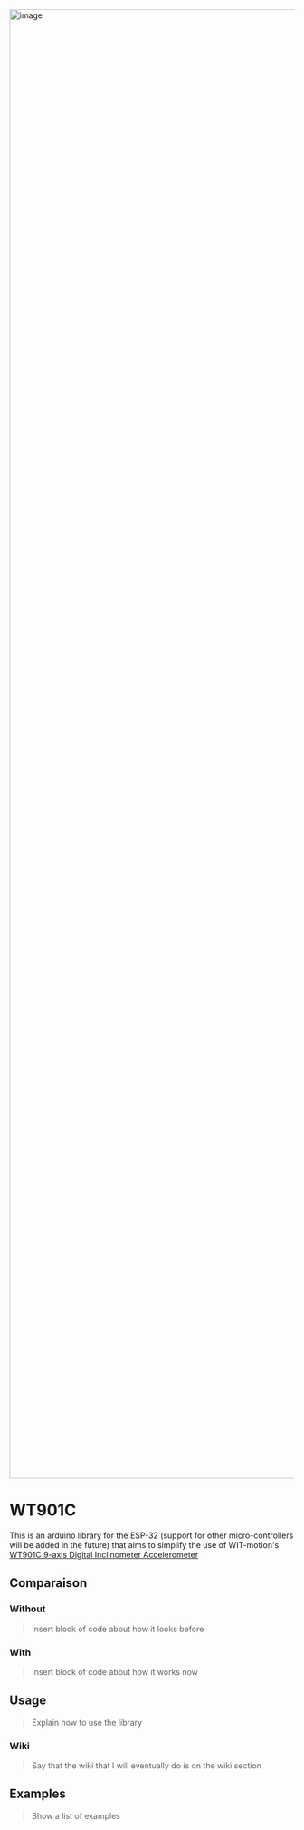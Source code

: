 <img width="1944" height="2592" alt="image" src="https://github.com/user-attachments/assets/501c3dc7-5deb-4b48-9ff5-ed7b0d3f034c" />

# WT901C
This is an arduino library for the ESP-32 (support for other micro-controllers will be added in the future) that aims to simplify the use of WIT-motion's [WT901C 9-axis Digital Inclinometer Accelerometer](https://www.wit-motion.com/proztsz/43.html)

## Comparaison
### Without
  >Insert block of code about how it looks before
### With
  >Insert block of code about how it works now


## Usage
  >Explain how to use the library
  ### Wiki
  > Say that the wiki that I will eventually do is on the wiki section

## Examples
  > Show a list of examples

  
